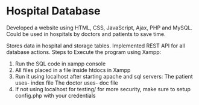 # Hospital Database
Developed a website using HTML, CSS, JavaScript, Ajax, PHP and MySQL. Could be used in hospitals by doctors and patients to save time.

Stores data in hospital and storage tables.
Implemented REST API for all database actions.
Steps to Execute the program using Xampp:
1. Run the SQL code in xampp console
2. All files placed in a file inside htdocs in Xampp
3. Run it using localhost after starting apache and sql servers:
  The patient uses- index file
  The doctor uses- doc file
4. If not using localhost for testing/ for more security, make sure to setup config.php with your credentials
